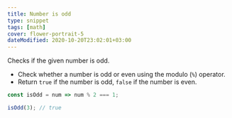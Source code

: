 ```yaml
---
title: Number is odd
type: snippet
tags: [math]
cover: flower-portrait-5
dateModified: 2020-10-20T23:02:01+03:00
---
```


Checks if the given number is odd.

- Check whether a number is odd or even using the modulo (`%`) operator.
- Return `true` if the number is odd, `false` if the number is even.

```js
const isOdd = num => num % 2 === 1;
```

```js
isOdd(3); // true
```

